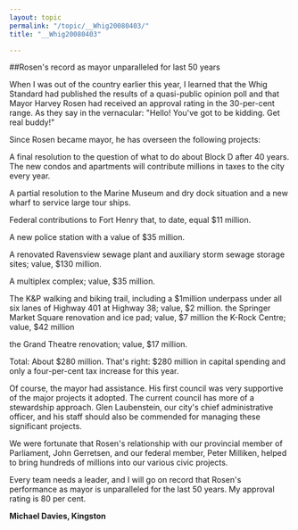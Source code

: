 ```yaml
---
layout: topic
permalink: "/topic/__Whig20080403/"
title: "__Whig20080403"

---
```


##Rosen's record as mayor unparalleled for last 50 years
<p>
When I was out of the country earlier this year, I learned that the Whig Standard had published the results of a quasi-public opinion poll and that Mayor Harvey Rosen had received an approval rating in the 30-per-cent range. As they say in the vernacular: "Hello! You've got to be kidding. Get real buddy!"
<p>
Since Rosen became mayor, he has overseen the following projects:
<p>
A final resolution to the question of what to do about Block D after 40 years. The new condos and apartments will contribute millions in taxes to the city every year.
<p>
A partial resolution to the Marine Museum and dry dock situation and a new wharf to service large tour ships.
<p>
Federal contributions to Fort Henry that, to date, equal $11 million.
<p>
A new police station with a value of $35 million.
<p>
A renovated Ravensview sewage plant and auxiliary storm sewage storage sites; value, $130 million.
<p>
A multiplex complex; value, $35 million.
<p>
The K&P walking and biking trail, including a $1million underpass under all six lanes of Highway 401 at Highway 38; value, $2 million. the Springer Market Square renovation and ice pad; value, $7 million the K-Rock Centre; value, $42 million
<p>
the Grand Theatre renovation; value, $17 million.
<p>
Total: About $280 million. That's right: $280 million in capital spending and only a four-per-cent tax increase for this year.
<p>
Of course, the mayor had assistance. His first council was very supportive of the major projects it adopted. The current council has more of a stewardship approach. Glen Laubenstein, our city's chief administrative officer, and his staff should also be commended for managing these significant projects.
<p>
We were fortunate that Rosen's relationship with our provincial member of Parliament, John Gerretsen, and our federal member, Peter Milliken, helped to bring hundreds of millions into our various civic projects.
<p>
Every team needs a leader, and I will go on record that Rosen's performance as mayor is unparalleled for the last 50 years. My approval rating is 80 per cent.
<p>
<strong>Michael Davies, Kingston</strong>


